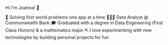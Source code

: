 Hi I'm Joanna! 🥳

🧠 Solving first world problems one app at a time
👩🏻‍💻 Data Analyst @ Commonwealth Bank
🎓 Graduated with a degree in Data Engineering (First Class Honors) & a mathematics major
⛏️ I love experimenting with new technologies by building personal projects for fun
